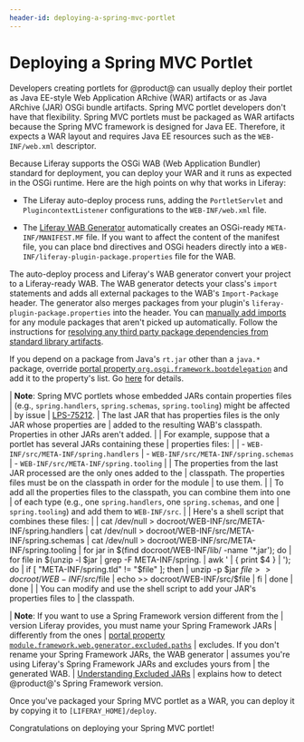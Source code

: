 ```yaml
---
header-id: deploying-a-spring-mvc-portlet
---
```


# Deploying a Spring MVC Portlet

Developers creating portlets for @product@ can usually deploy their portlet as
Java EE-style Web Application ARchive (WAR) artifacts or as Java ARchive (JAR)
OSGi bundle artifacts. Spring MVC portlet developers don't have that
flexibility. Spring MVC portlets must be packaged as WAR artifacts because the
Spring MVC framework is designed for Java EE. Therefore, it expects a WAR layout
and requires Java EE resources such as the `WEB-INF/web.xml` descriptor. 

Because Liferay supports the OSGi WAB (Web Application Bundler) standard for
deployment, you can deploy your WAR and it runs as expected in the OSGi
runtime. Here are the high points on why that works in Liferay:

-   The Liferay auto-deploy process runs, adding the `PortletServlet` and
    `PlugincontextListener` configurations to the `WEB-INF/web.xml` file.

-   The
    [Liferay WAB Generator](/docs/7-1/tutorials/-/knowledge_base/t/using-the-wab-generator)
    automatically creates an OSGi-ready `META-INF/MANIFEST.MF` file. If you want
    to affect the content of the manifest file, you can place bnd directives and
    OSGi headers directly into a `WEB-INF/liferay-plugin-package.properties`
    file for the WAB.

The auto-deploy process and Liferay's WAB generator convert your project to a
Liferay-ready WAB. The WAB generator detects your class's `import` statements
and adds all external packages to the WAB's `Import-Package` header. The
generator also merges packages from your plugin's
`liferay-plugin-package.properties` into the header. You can 
[manually add
imports](/docs/7-1/tutorials/-/knowledge_base/t/importing-packages) for any
module packages that aren't picked up automatically. Follow the instructions for
[resolving any third party package dependencies from standard library artifacts](/docs/7-1/tutorials/-/knowledge_base/t/adding-third-party-libraries-to-a-module). 

If you depend on a package from Java's `rt.jar` other than a `java.*` package,
override
[portal property `org.osgi.framework.bootdelegation`](@platform-ref@/7.1-latest/propertiesdoc/portal.properties.html#Module%20Framework)
and add it to the property's list. Go 
[here](/docs/7-1/tutorials/-/knowledge_base/t/resolving-classnotfoundexception-and-noclassdeffounderror-in-osgi-bundles#case-4-the-missing-class-belongs-to-a-java-runtime-package)
for details. 

| **Note**: Spring MVC portlets whose embedded JARs contain properties files
| (e.g., `spring.handlers`, `spring.schemas`, `spring.tooling`) might be affected
| by issue
| [LPS-75212](https://issues.liferay.com/browse/LPS-75212).
| The last JAR that has properties files is the only JAR whose properties are
| added to the resulting WAB's classpath. Properties in other JARs aren't added.
| 
| For example, suppose that a portlet has several JARs containing these
| properties files:
| 
| -   `WEB-INF/src/META-INF/spring.handlers`
| -   `WEB-INF/src/META-INF/spring.schemas`
| -   `WEB-INF/src/META-INF/spring.tooling`
| 
| The properties from the last JAR processed are the only ones added to the
| classpath. The properties files must be on the classpath in order for the module
| to use them.
| 
| To add all the properties files to the classpath, you can combine them into one
| of each type (e.g., one `spring.handlers`, one `spring.schemas`, and one
| `spring.tooling`) and add them to `WEB-INF/src`.
| 
| Here's a shell script that combines these files:
| 
|     cat /dev/null > docroot/WEB-INF/src/META-INF/spring.handlers
|     cat /dev/null > docroot/WEB-INF/src/META-INF/spring.schemas
|     cat /dev/null > docroot/WEB-INF/src/META-INF/spring.tooling
|     for jar in $(find docroot/WEB-INF/lib/ -name '*.jar'); do
|     for file in $(unzip -l $jar | grep -F META-INF/spring. | awk '
|     { print $4 }
|     '); do
|     if [ "META-INF/spring.tld" != "$file" ]; then
|     unzip -p $jar $file >> docroot/WEB-INF/src/$file
|     echo >> docroot/WEB-INF/src/$file
|     fi
|     done
|     done
| 
| You can modify and use the shell script to add your JAR's properties files to
| the classpath.

| **Note**: If you want to use a Spring Framework version different from the
| version Liferay provides, you must name your Spring Framework JARs
| differently from the ones
| [portal property `module.framework.web.generator.excluded.paths`](https://docs.liferay.com/ce/portal/7.1-latest/propertiesdoc/portal.properties.html#Module%20Framework)
| excludes. If you don't rename your Spring Framework JARs, the WAB generator
| assumes you're using Liferay's Spring Framework JARs and excludes yours from
| the generated WAB.
| [Understanding Excluded JARs](/docs/7-1/tutorials/-/knowledge_base/t/resolving-a-plugins-dependencies#understanding-excluded-jars)
| explains how to detect @product@'s Spring Framework version.

Once you've packaged your Spring MVC portlet as a WAR, you can deploy it by
copying it to `[LIFERAY_HOME]/deploy`. 

Congratulations on deploying your Spring MVC portlet!
